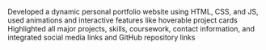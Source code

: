 Developed a dynamic personal portfolio website using HTML, CSS, and JS, used animations and interactive features like hoverable project cards 
Highlighted all major projects, skills, coursework, contact information, and integrated social media links and GitHub repository links 

